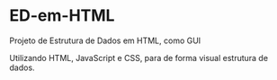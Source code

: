 # ED-em-HTML
Projeto de Estrutura de Dados em HTML, como GUI

Utilizando HTML, JavaScript e CSS, para de forma visual estrutura de dados.
